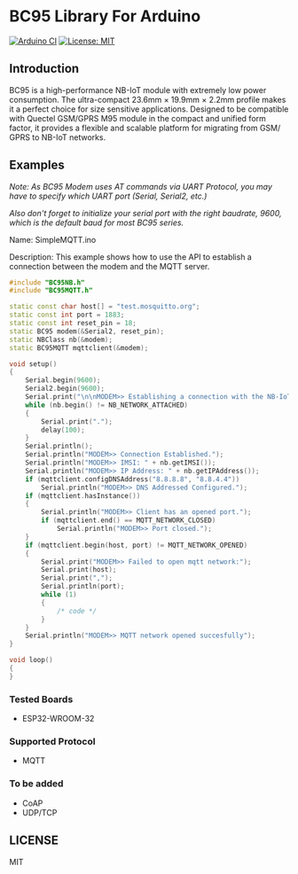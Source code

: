 # BC95 Library For Arduino
[![Arduino CI](https://github.com/aungkhantmaw64/BC95NB/actions/workflows/workflow.yml/badge.svg)](https://github.com/aungkhantmaw64/BC95NB/actions)
[![License: MIT](https://img.shields.io/github/license/mashape/apistatus.svg)](https://github.com/aungkhantmaw64/BC95NB/blob/main/LICENSE)

## Introduction
BC95 is a high-performance NB-IoT module with extremely low power consumption. The ultra-compact 23.6mm × 19.9mm ×
2.2mm profile makes it a perfect choice for size sensitive applications. Designed to be compatible with Quectel GSM/GPRS
M95 module in the compact and unified form factor, it provides a flexible and scalable platform for migrating from GSM/
GPRS to NB-IoT networks.
## Examples

*Note: As BC95 Modem uses AT commands via UART Protocol, you may have to specify which UART port (Serial, Serial2, etc.)*

*Also don't forget to initialize your serial port with the right baudrate, 9600, which is the default baud for most BC95 series.*


Name: SimpleMQTT.ino

Description: This example shows how to use the API to establish a connection between the modem and the MQTT server.
```CPP
#include "BC95NB.h"
#include "BC95MQTT.h"

static const char host[] = "test.mosquitto.org";
static const int port = 1883;
static const int reset_pin = 18;
static BC95 modem(&Serial2, reset_pin);
static NBClass nb(&modem);
static BC95MQTT mqttclient(&modem);

void setup()
{
    Serial.begin(9600);
    Serial2.begin(9600);
    Serial.print("\n\nMODEM>> Establishing a connection with the NB-IoT network");
    while (nb.begin() != NB_NETWORK_ATTACHED)
    {
        Serial.print(".");
        delay(100);
    }
    Serial.println();
    Serial.println("MODEM>> Connection Established.");
    Serial.println("MODEM>> IMSI: " + nb.getIMSI());
    Serial.println("MODEM>> IP Address: " + nb.getIPAddress());
    if (mqttclient.configDNSAddress("8.8.8.8", "8.8.4.4"))
        Serial.println("MODEM>> DNS Addressed Configured.");
    if (mqttclient.hasInstance())
    {
        Serial.println("MODEM>> Client has an opened port.");
        if (mqttclient.end() == MQTT_NETWORK_CLOSED)
            Serial.println("MODEM>> Port closed.");
    }
    if (mqttclient.begin(host, port) != MQTT_NETWORK_OPENED)
    {
        Serial.print("MODEM>> Failed to open mqtt network:");
        Serial.print(host);
        Serial.print(",");
        Serial.println(port);
        while (1)
        {
            /* code */
        }
    }
    Serial.println("MODEM>> MQTT network opened succesfully");
}

void loop()
{
}
```

### Tested Boards
- ESP32-WROOM-32

### Supported Protocol
- MQTT
  
### To be added
- CoAP
- UDP/TCP
  
## LICENSE
MIT
